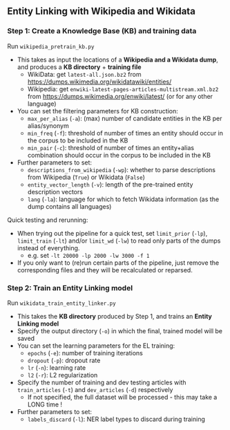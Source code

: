 ## Entity Linking with Wikipedia and Wikidata

### Step 1: Create a Knowledge Base (KB) and training data

Run  `wikipedia_pretrain_kb.py` 
* This takes as input the locations of a **Wikipedia and a Wikidata dump**, and produces a **KB directory** + **training file**
  * WikiData: get `latest-all.json.bz2` from https://dumps.wikimedia.org/wikidatawiki/entities/
  * Wikipedia: get `enwiki-latest-pages-articles-multistream.xml.bz2` from https://dumps.wikimedia.org/enwiki/latest/ (or for any other language)
* You can set the filtering parameters for KB construction:
  * `max_per_alias` (`-a`): (max) number of candidate entities in the KB per alias/synonym
  * `min_freq` (`-f`): threshold of number of times an entity should occur in the corpus to be included in the KB
  * `min_pair` (`-c`): threshold of number of times an entity+alias combination should occur in the corpus to be included in the KB
* Further parameters to set:
  * `descriptions_from_wikipedia` (`-wp`): whether to parse descriptions from Wikipedia (`True`) or Wikidata (`False`)
  * `entity_vector_length` (`-v`): length of the pre-trained entity description vectors
  * `lang` (`-la`): language for which to fetch Wikidata information (as the dump contains all languages)

Quick testing and rerunning: 
* When trying out the pipeline for a quick test, set `limit_prior` (`-lp`), `limit_train` (`-lt`) and/or `limit_wd` (`-lw`) to read only parts of the dumps instead of everything. 
  * e.g. set `-lt 20000 -lp 2000 -lw 3000 -f 1`
* If you only want to (re)run certain parts of the pipeline, just remove the corresponding files and they will be recalculated or reparsed.


### Step 2: Train an Entity Linking model

Run  `wikidata_train_entity_linker.py` 
* This takes the **KB directory** produced by Step 1, and trains an **Entity Linking model**
* Specify the output directory (`-o`) in which the final, trained model will be saved
* You can set the learning parameters for the EL training:
  * `epochs` (`-e`): number of training iterations
  * `dropout` (`-p`): dropout rate
  * `lr` (`-n`): learning rate
  * `l2` (`-r`): L2 regularization
* Specify the number of training and dev testing articles with `train_articles` (`-t`) and `dev_articles` (`-d`) respectively
  * If not specified, the full dataset will be processed - this may take a LONG time !
* Further parameters to set:
  * `labels_discard` (`-l`): NER label types to discard during training
